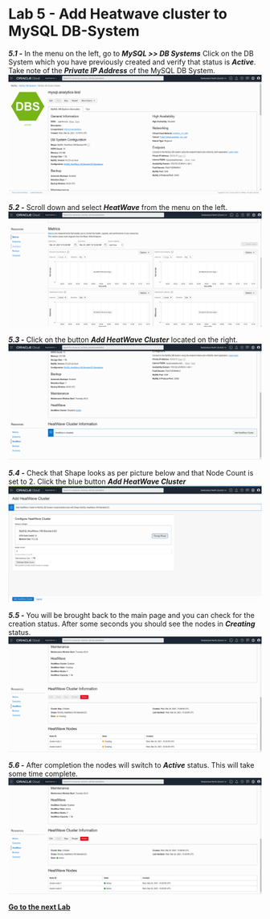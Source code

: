 # Lab 5 - Add Heatwave cluster to MySQL DB-System

_**5.1 -**_ In the menu on the left, go to _**MySQL >> DB Systems**_
Click on the DB System which you have previously created and verify that status is _**Active**_.
Take note of the _**Private IP Address**_ of the MySQL DB System.
![](./images/HW29_mds.png)

_**5.2 -**_ Scroll down and select _**HeatWave**_ from the menu on the left.
![](./images/HW30_hw.png)

_**5.3 -**_ Click on the button _**Add HeatWave Cluster**_ located on the right.
![](./images/HW31_hw.png)

_**5.4 -**_ Check that Shape looks as per picture below and that Node Count is set to 2.
Click the blue button _**Add HeatWave Cluster**_
![](./images/HW32_hw.png)

_**5.5 -**_ You will be brought back to the main page and you can check for the creation status. After some seconds you should see the nodes in _**Creating**_ status.
![](./images/HW33_hw.png)

_**5.6 -**_ After completion the nodes will switch to _**Active**_ status. This will take some time complete. 
![](./images/HW34_hw.png)

**[Go to the next Lab](Lab6.md)**
